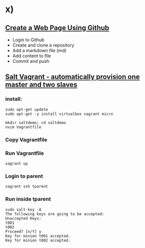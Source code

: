 # x)

## [Create a Web Page Using Github](https://terokarvinen.com/2023/create-a-web-page-using-github/)

- Login to Github
- Create and clone a repository
- Add a markdown file (md)
- Add content to file
- Commit and push


## [Salt Vagrant - automatically provision one master and two slaves](https://terokarvinen.com/2023/salt-vagrant/)

### install:

```
sudo apt-get update
sudo apt-get -y install virtualbox vagrant micro

mkdir saltdemo; cd saltdemo
nvim Vagrantfile
```

### Copy Vagrantfile

### Run Vagrantfile
`vagrant up`

### Login to parent
`vagrant ssh tparent`

### Run inside tparent

```
sudo salt-key -A
The following keys are going to be accepted:
Unaccepted Keys:
t001
t002
Proceed? [n/Y] y
Key for minion t001 accepted.
Key for minion t002 accepted.
```

